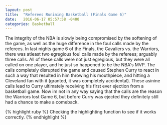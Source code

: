 ```yaml
---
layout: post
title:  "Referees Runining Basketball (Finals Game 6)"
date:   2016-06-17 05:57:58 -0400
categories: Basketball
---
```

The integrity of the NBA is slowly being compromised by the softening of the game, as well as the huge difference in the foul calls 
made by the referees. In last nights game 6 of the Finals, the Cavaliers vs. the Warriors, there was atleast two egregious foul calls 
made by the referees; arguably three calls. All of these calls were not just egregious, but they were all called on one player, and 
he just so happened to be the NBA's MVP. The calls completely disrupted the game and caused Stephen Curry to react in such a way that 
resulted in him throwing his mouthpiece, and hitting a Cleveland fan with it (granted, it was completely accidental). These asinine 
calls lead to Curry ultimately receiving his first ever ejection from a basketball game. Now im not in any way saying that the calls 
are the reason the Warriors lost Game 6, but before Curry was ejected they definitely still had a chance to make a comeback.

{% highlight ruby %}
Checking the highlighting function to see
if it works correctly.
{% endhighlight %}
